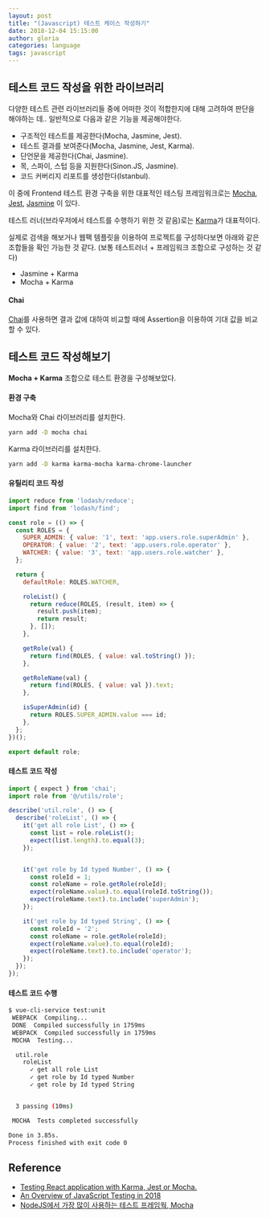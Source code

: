 ```yaml
---
layout: post
title: "(Javascript) 테스트 케이스 작성하기"
date: 2018-12-04 15:15:00
author: gloria
categories: language
tags: javascript 
---
```



## 테스트 코드 작성을 위한 라이브러리
다양한 테스트 관련 라이브러리들 중에 어떠한 것이 적합한지에 대해 고려하여 판단을 해야하는 데..
일반적으로 다음과 같은 기능을 제공해야한다.
- 구조적인 테스트를 제공한다(Mocha, Jasmine, Jest).
- 테스트 결과를 보여준다(Mocha, Jasmine, Jest, Karma).
- 단언문을 제공한다(Chai, Jasmine).
- 목, 스파이, 스텁 등을 지원한다(Sinon.JS, Jasmine).
- 코드 커버리지 리포트를 생성한다(Istanbul).

이 중에 Frontend 테스트 환경 구축을 위한 대표적인 테스팅 프레임워크로는 [Mocha](https://github.com/mochajs/mocha), [Jest](https://github.com/facebook/jest), [Jasmine](https://github.com/jasmine/jasmine) 이 있다.

테스트 러너(브라우저에서 테스트를 수행하기 위한 것 같음)로는 [Karma](https://karma-runner.github.io/latest/index.html)가 대표적이다.

실제로 검색을 해보거나 웹팩 템플릿을 이용하여 프로젝트를 구성하다보면 아래와 같은 조합들을 확인 가능한 것 같다. (보통 테스트러너 + 프레임워크 조합으로 구성하는 것 같다)
- Jasmine + Karma
- Mocha + Karma

#### Chai
[Chai](https://www.chaijs.com/)를 사용하면 결과 값에 대하여 비교할 때에 Assertion을 이용하여 기대 값을 비교할 수 있다.

## 테스트 코드 작성해보기

**Mocha + Karma** 조합으로 테스트 환경을 구성해보았다.

#### 환경 구축
Mocha와 Chai 라이브러리를 설치한다.
```bash
yarn add -D mocha chai
```

Karma 라이브러리를 설치한다. 
```bash
yarn add -D karma karma-mocha karma-chrome-launcher
```

#### 유틸리티 코드 작성
```javascript
import reduce from 'lodash/reduce';
import find from 'lodash/find';

const role = (() => {
  const ROLES = {
    SUPER_ADMIN: { value: '1', text: 'app.users.role.superAdmin' },
    OPERATOR: { value: '2', text: 'app.users.role.operator' },
    WATCHER: { value: '3', text: 'app.users.role.watcher' },
  };

  return {
    defaultRole: ROLES.WATCHER,

    roleList() {
      return reduce(ROLES, (result, item) => {
        result.push(item);
        return result;
      }, []);
    },

    getRole(val) {
      return find(ROLES, { value: val.toString() });
    },

    getRoleName(val) {
      return find(ROLES, { value: val }).text;
    },

    isSuperAdmin(id) {
      return ROLES.SUPER_ADMIN.value === id;
    },
  };
})();

export default role;
```

#### 테스트 코드 작성
```javascript
import { expect } from 'chai';
import role from '@/utils/role';

describe('util.role', () => {
  describe('roleList', () => {
    it('get all role List', () => {
      const list = role.roleList();
      expect(list.length).to.equal(3);
    });


    it('get role by Id typed Number', () => {
      const roleId = 1;
      const roleName = role.getRole(roleId);
      expect(roleName.value).to.equal(roleId.toString());
      expect(roleName.text).to.include('superAdmin');
    });

    it('get role by Id typed String', () => {
      const roleId = '2';
      const roleName = role.getRole(roleId);
      expect(roleName.value).to.equal(roleId);
      expect(roleName.text).to.include('operator');
    });
  });
});
```

#### 테스트 코드 수행
```bash
$ vue-cli-service test:unit
 WEBPACK  Compiling...
 DONE  Compiled successfully in 1759ms
 WEBPACK  Compiled successfully in 1759ms
 MOCHA  Testing...

  util.role
    roleList
      ✓ get all role List
      ✓ get role by Id typed Number
      ✓ get role by Id typed String


  3 passing (10ms)

 MOCHA  Tests completed successfully

Done in 3.85s.
Process finished with exit code 0
```


## Reference
- [Testing React application with Karma, Jest or Mocha.](https://sungjk.github.io/2017/03/03/testing-react-application.html)
- [An Overview of JavaScript Testing in 2018](https://medium.com/welldone-software/an-overview-of-javascript-testing-in-2018-f68950900bc3)
- [NodeJS에서 가장 많이 사용하는 테스트 프레임웍, Mocha](http://blog.jeonghwan.net/mocha/)